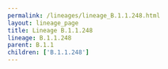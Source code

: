 ```yaml
---
permalink: /lineages/lineage_B.1.1.248.html
layout: lineage_page
title: Lineage B.1.1.248
lineage: B.1.1.248
parent: B.1.1
children: ['B.1.1.248']
---
```


